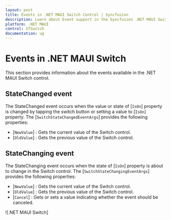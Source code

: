 ```yaml
---
layout: post
title: Events in .NET MAUI Switch Control | Syncfusion
description: Learn about Event support in the Syncfusion .NET MAUI Switch control, its elements and more.
platform: .NET MAUI
control: SfSwitch
documentation: ug
---
```


# Events in .NET MAUI Switch

This section provides information about the events available in the .NET MAUI Switch control.

## StateChanged event

The StateChanged event occurs when the value or state of [`IsOn`] property is changed by tapping the switch button or setting a value to [`IsOn`] property. The [`SwitchStateChangedEventArgs`] provides the following properties:

* [`NewValue`] : Gets the current value of the Switch control.
* [`OldValue`] : Gets the previous value of the Switch control.

## StateChanging event

The StateChanging event occurs when the state of [`IsOn`] property is about to change in the Switch control. The [`SwitchStateChangingEventArgs`] provides the following properties:

* [`NewValue`] : Gets the current value of the Switch control.
* [`OldValue`] : Gets the previous value of the Switch control.
* [`Cancel`] : Gets or sets a value indicating whether the event should be canceled.

![.NET MAUI Switch]